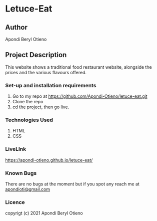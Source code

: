 # Letuce-Eat

## Author

Apondi Beryl Otieno

## Project Description
This website shows a traditional food restaurant website, alongside the prices and the various flavours offered. 

### Set-up and installation requirements

 1. Go to my repo at https://github.com/Apondi-Otieno/letuce-eat.git
 2. Clone the repo
 3. cd the project, then go live.

### Technologies Used
 
 1. HTML
 2. CSS

### LiveLInk
https://apondi-otieno.github.io/letuce-eat/

### Known Bugs
There are no bugs at the moment but if you spot any reach me at apondioti@gmail.com

### Licence



copyrigt (c) 2021 Apondi Beryl Otieno
